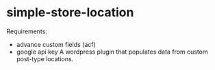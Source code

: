 # simple-store-location
Requirements:
- advance custom fields (acf)
- google api key
A wordpress plugin that populates data from custom post-type locations.

